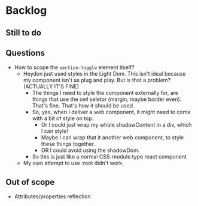 # Backlog

## Still to do

## Questions

* How to scope the `section-toggle` element itself?
  * Heydon just used styles in the Light Dom. This isn't ideal because my component isn't as plug and play. But is that a problem? (ACTUALLY IT'S FINE)
    * The things I need to style the component externally for, are things that use the owl seletor (margin, maybe border even). That's fine. That's how it should be used.
    * So, yes, when I deliver a web component, it might need to come with a bit of style on top.
      * Or I could just wrap my whole shadowContent in a div, which I can style!
      * Maybe I can wrap that it another web component, to style these things together.
      * OR I could avoid using the shadowDom.
    * So this is just like a normal CSS-module type react component
  * My own attempt to use :root didn't work.

## Out of scope

* Attributes/properties reflection


